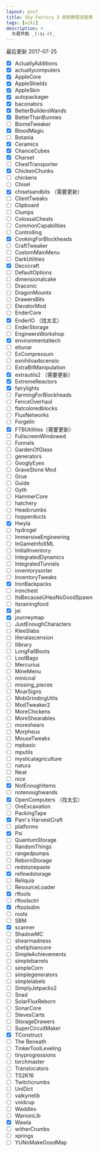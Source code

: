 ```yaml
---
layout: post
title: Sky Factory 3 视频教程进度表
tags: [wiki]
description: >
  与君共勉 _(:з」∠)_
---
```

最后更新 2017-07-25

- [x] ActuallyAdditions  
- [x] actuallycomputers
- [x] AppleCore
- [x] AppleShields
- [x] AppleSkin
- [x] autopackager
- [x] baconators
- [x] BetterBuildersWands
- [x] BetterThanBunnies
- [ ] BiomeTweaker
- [x] BloodMagic
- [ ] Botania
- [x] Ceramics
- [x] ChanceCubes
- [x] Charset
- [ ] ChestTransporter
- [x] ChickenChunks
- [ ] chickens
- [ ] Chisel
- [x] chiselsandbits （需要更新）
- [ ] ClientTweaks
- [ ] Clipboard
- [ ] Clumps
- [ ] ColossalChests
- [ ] CommonCapabilities
- [ ] Controlling
- [x] CookingForBlockheads
- [ ] CraftTweaker
- [ ] CustomMainMenu
- [ ] DarkUtilities
- [x] Decocraft
- [ ] DefaultOptions
- [ ] dimensionalcake
- [ ] Draconic
- [ ] DragonMounts
- [ ] DrawersBits
- [ ] ElevatorMod
- [ ] EnderCore
- [x] EnderIO （找太玄）
- [ ] EnderStorage
- [ ] EngineersWorkshop
- [x] environmentaltech
- [ ] etlunar
- [ ] ExCompressum
- [ ] exnihiloadscensio
- [ ] ExtraBitManipulation
- [x] extrautils2 （需要更新）
- [x] ExtremeReactors
- [x] fairylights
- [ ] FarmingForBlockheads
- [ ] FenceOverhaul
- [ ] flatcoloredblocks
- [ ] FluxNetworks
- [ ] Forgelin
- [x] FTBUtilities（需要更新）
- [ ] FullscreenWindowed
- [ ] Funnels
- [ ] GardenOfGlass
- [ ] generators
- [ ] GooglyEyes
- [ ] GraveStone Mod
- [ ] Grue
- [ ] Guide
- [ ] Gyth
- [ ] HammerCore
- [ ] hatchery
- [ ] Headcrumbs
- [ ] hopperducts
- [x] Hwyla
- [ ] hydrogel
- [ ] ImmersiveEngineering
- [ ] InGameInfoXML
- [ ] InitialInventory
- [ ] IntegratedDynamics
- [ ] IntegratedTunnels
- [ ] inventorysorter
- [ ] InventoryTweaks
- [x] IronBackpacks
- [ ] ironchest
- [ ] ItsBecauseUHasNoGoodSpawn
- [ ] itsrainingfood
- [x] jei
- [x] journeymap
- [ ] JustEnoughCharacters
- [ ] KleeSlabs
- [ ] literalascension
- [ ] llibrary
- [ ] LongFallBoots
- [ ] LootBags
- [ ] Mercurius
- [ ] MineMenu
- [ ] minicoal
- [ ] missing_pieces
- [ ] MoarSigns
- [ ] MobGrindingUtils
- [ ] ModTweaker2
- [ ] MoreChickens
- [ ] MoreShearables
- [ ] moreshears
- [ ] Morpheus
- [ ] MouseTweaks
- [ ] mpbasic
- [ ] mputils
- [ ] mysticalagriculture
- [ ] natura
- [ ] Neat
- [ ] nice
- [x] NotEnoughItems
- [ ] notenoughwands
- [x] OpenComputers （找太玄）
- [ ] OreExcavation
- [ ] PackingTape
- [x] Pam's HarvestCraft
- [ ] platforms
- [x] Psi
- [ ] QuantumStorage
- [ ] RandomThings
- [ ] rangedpumps
- [ ] RebornStorage
- [ ] redstonepaste
- [x] refinedstorage
- [ ] Reliquia
- [ ] ResourceLoader
- [x] rftools
- [ ] rftoolsctrl
- [x] rftoolsdim
- [ ] roots
- [ ] SBM
- [x] scanner
- [ ] ShadowMC
- [ ] shearmadness
- [ ] shetiphiancore
- [ ] SimpleAchievements
- [ ] simplebarrels
- [ ] simpleCorn
- [ ] simplegenerators
- [ ] simplelabels
- [ ] SimplyJetpacks2
- [ ] Snad
- [ ] SolarFluxReborn
- [ ] SonarCore
- [ ] StevesCarts
- [ ] StorageDrawers
- [ ] SuperCircuitMaker
- [x] TConstruct
- [ ] The Beneath
- [ ] TinkerToolLeveling
- [ ] tinyprogressions
- [ ] torchmaster
- [ ] Translocators
- [ ] TS2K16
- [ ] Twitchcrumbs
- [ ] UniDict
- [ ] valkyrielib
- [ ] voidcup
- [ ] Waddles
- [ ] WanionLib
- [x] Wawla
- [ ] witherCrumbs
- [ ] xprings
- [ ] YUNoMakeGoodMap
